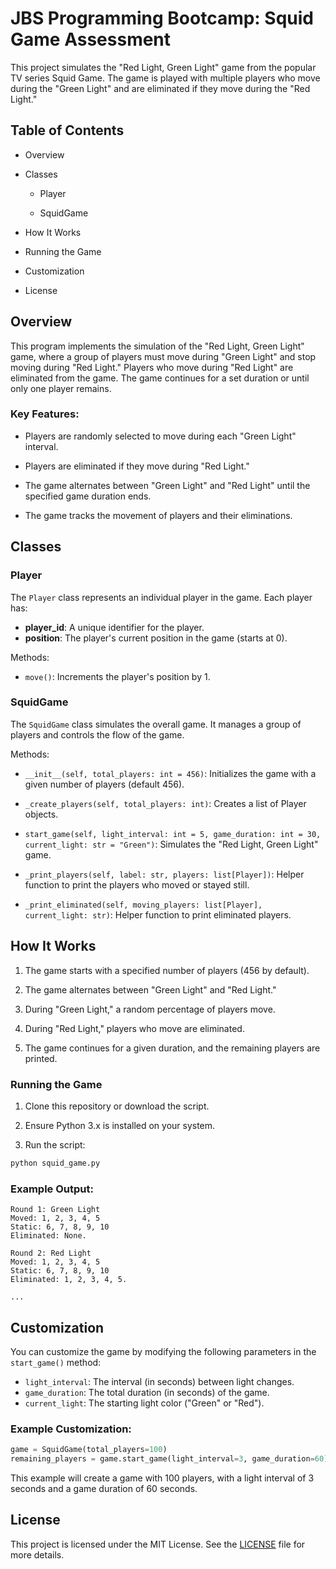 # JBS Programming Bootcamp: Squid Game Assessment

This project simulates the "Red Light, Green Light" game from the popular TV series Squid Game. The game is played with multiple players who move during the "Green Light" and are eliminated if they move during the "Red Light."

## Table of Contents

- Overview

- Classes

    - Player

    - SquidGame

- How It Works

- Running the Game

- Customization

- License

## Overview

This program implements the simulation of the "Red Light, Green Light" game, where a group of players must move during "Green Light" and stop moving during "Red Light." Players who move during "Red Light" are eliminated from the game. The game continues for a set duration or until only one player remains.

### Key Features:

- Players are randomly selected to move during each "Green Light" interval.

- Players are eliminated if they move during "Red Light."

- The game alternates between "Green Light" and "Red Light" until the specified game duration ends.

- The game tracks the movement of players and their eliminations.

## Classes

### Player

The `Player` class represents an individual player in the game. Each player has:

- **player_id**: A unique identifier for the player.
- **position**: The player's current position in the game (starts at 0).

Methods:

- `move()`: Increments the player's position by 1.

### SquidGame

The `SquidGame` class simulates the overall game. It manages a group of players and controls the flow of the game.

Methods:

- `__init__(self, total_players: int = 456)`: Initializes the game with a given number of players (default 456).

- `_create_players(self, total_players: int)`: Creates a list of Player objects.

- `start_game(self, light_interval: int = 5, game_duration: int = 30, current_light: str = "Green")`: Simulates the "Red Light, Green Light" game.

- `_print_players(self, label: str, players: list[Player])`: Helper function to print the players who moved or stayed still.

- `_print_eliminated(self, moving_players: list[Player], current_light: str)`: Helper function to print eliminated players.

## How It Works

1. The game starts with a specified number of players (456 by default).

2. The game alternates between "Green Light" and "Red Light."

3. During "Green Light," a random percentage of players move.

4. During "Red Light," players who move are eliminated.

5. The game continues for a given duration, and the remaining players are printed.

### Running the Game

1. Clone this repository or download the script.

2. Ensure Python 3.x is installed on your system.

3. Run the script:

```bash
python squid_game.py
```

### Example Output:

```text
Round 1: Green Light
Moved: 1, 2, 3, 4, 5
Static: 6, 7, 8, 9, 10
Eliminated: None.

Round 2: Red Light
Moved: 1, 2, 3, 4, 5
Static: 6, 7, 8, 9, 10
Eliminated: 1, 2, 3, 4, 5.

...
```

## Customization

You can customize the game by modifying the following parameters in the `start_game()` method:

- `light_interval`: The interval (in seconds) between light changes.
- `game_duration`: The total duration (in seconds) of the game.
- `current_light`: The starting light color ("Green" or "Red").

### Example Customization:

```python
game = SquidGame(total_players=100)
remaining_players = game.start_game(light_interval=3, game_duration=60)
```

This example will create a game with 100 players, with a light interval of 3 seconds and a game duration of 60 seconds.

## License

This project is licensed under the MIT License. See the [LICENSE](license) file for more details.
